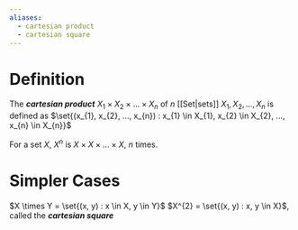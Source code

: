```yaml
---
aliases:
  - cartesian product
  - cartesian square
---
```

# Definition
The ___cartesian product___ $X_1 \times X_{2} \times ... \times X_{n}$ of $n$ [[Set|sets]] $X_{1}, X_{2}, ..., X_n$ is defined as $\set{(x_{1}, x_{2}, ..., x_{n}) : x_{1} \in X_{1}, x_{2} \in X_{2}, ..., x_{n} \in X_{n}}$

For a set $X$, $X^n$ is $X \times X \times ... \times X$, $n$ times.
# Simpler Cases
$X \times Y = \set{(x, y) : x \in X, y \in Y}$
$X^{2} = \set{(x, y) : x, y \in X}$, called the ___cartesian square___

